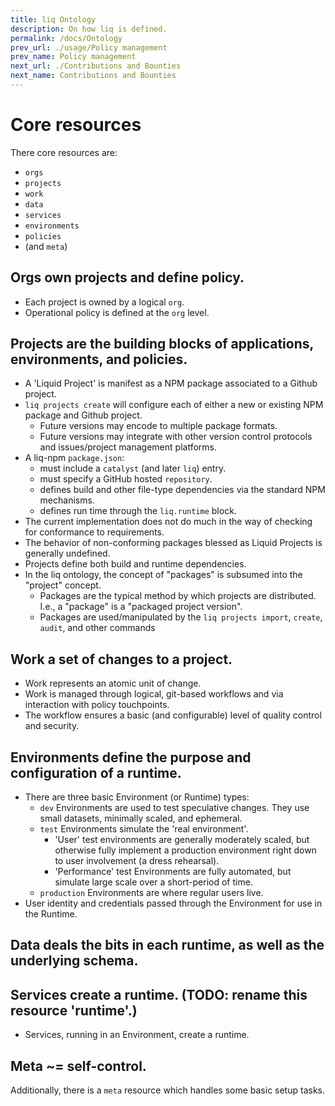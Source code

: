 ```yaml
---
title: liq Ontology
description: On how liq is defined.
permalink: /docs/Ontology
prev_url: ./usage/Policy management
prev_name: Policy management
next_url: ./Contributions and Bounties
next_name: Contributions and Bounties
---
```


# Core resources

There core resources are:

* `orgs`
* `projects`
* `work`
* `data`
* `services`
* `environments`
* `policies`
* (and `meta`)

## Orgs own projects and define policy.

* Each project is owned by a logical `org`.
* Operational policy is defined at the `org` level.

## Projects are the building blocks of applications, environments, and policies.

* A 'Liquid Project' is manifest as a NPM package associated to a Github project.
* `liq projects create` will configure each of either a new or existing NPM package and Github project.
  * Future versions may encode to multiple package formats.
  * Future versions may integrate with other version control protocols and issues/project management platforms.
* A liq-npm `package.json`:
  * must include a `catalyst` (and later `liq`) entry.
  * must specify a GitHub hosted `repository`.
  * defines build and other file-type dependencies via the standard NPM mechanisms.
  * defines run time through the `liq.runtime` block.
* The current implementation does not do much in the way of checking for conformance to requirements.
* The behavior of non-conforming packages blessed as Liquid Projects is generally undefined.
* Projects define both build and runtime dependencies.
* In the liq ontology, the concept of "packages" is subsumed into the "project" concept.
  * Packages are the typical method by which projects are distributed. I.e., a "package" is a "packaged project version".
  * Packages are used/manipulated by the `liq projects import`, `create`, `audit`, and other commands

## Work a set of changes to a project.

* Work represents an atomic unit of change.
* Work is managed through logical, git-based workflows and via interaction with policy touchpoints.
* The workflow ensures a basic (and configurable) level of quality control and security.

## Environments define the purpose and configuration of a runtime.

* There are three basic Environment (or Runtime) types:
  * `dev` Environments are used to test speculative changes. They use small datasets, minimally scaled, and ephemeral.
  * `test` Environments simulate the 'real environment'.
     * 'User' test environments are generally moderately scaled, but otherwise fully implement a production environment right down to user involvement (a dress rehearsal).
     * 'Performance' test Environments are fully automated, but simulate large scale over a short-period of time.
  * `production` Environments are where regular users live.
* User identity and credentials passed through the Environment for use in the Runtime.

## Data deals the bits in each runtime, as well as the underlying schema.

## Services create a runtime. (TODO: rename this resource 'runtime'.)

* Services, running in an Environment, create a runtime.

## Meta ~= self-control.

Additionally, there is a `meta` resource which handles some basic setup tasks.
